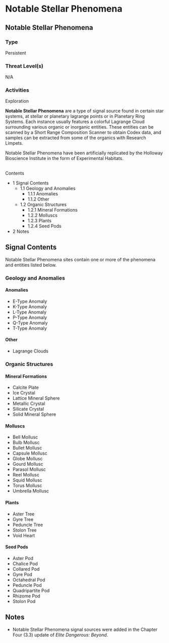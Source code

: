 # Notable Stellar Phenomena
## Notable Stellar Phenomena

		

### Type

Persistent

### Threat Level(s)

N/A

### Activities

Exploration

**Notable Stellar Phenomena** are a type of signal source found in certain star systems, at stellar or planetary lagrange points or in Planetary Ring Systems. Each instance usually features a colorful Lagrange Cloud surrounding various organic or inorganic entities. These entities can be scanned by a Short Range Composition Scanner to obtain Codex data, and samples can be extracted from some of the organics with Research Limpets.

Notable Stellar Phenomena have been artificially replicated by the Holloway Bioscience Institute in the form of Experimental Habitats.

## 

Contents

- 1 Signal Contents
    - 1.1 Geology and Anomalies
        - 1.1.1 Anomalies
        - 1.1.2 Other
    - 1.2 Organic Structures
        - 1.2.1 Mineral Formations
        - 1.2.2 Molluscs
        - 1.2.3 Plants
        - 1.2.4 Seed Pods
- 2 Notes

## Signal Contents

Notable Stellar Phenomena sites contain one or more of the phenomena and entities listed below.

### Geology and Anomalies

#### Anomalies

- E-Type Anomaly
- K-Type Anomaly
- L-Type Anomaly
- P-Type Anomaly
- Q-Type Anomaly
- T-Type Anomaly

#### Other

- Lagrange Clouds

### Organic Structures

#### Mineral Formations

- Calcite Plate
- Ice Crystal
- Lattice Mineral Sphere
- Metallic Crystal
- Silicate Crystal
- Solid Mineral Sphere

#### Molluscs

- Bell Mollusc
- Bulb Mollusc
- Bullet Mollusc
- Capsule Mollusc
- Globe Mollusc
- Gourd Mollusc
- Parasol Mollusc
- Reel Mollusc
- Squid Mollusc
- Torus Mollusc
- Umbrella Mollusc

#### Plants

- Aster Tree
- Gyre Tree
- Peduncle Tree
- Stolon Tree
- Void Heart

#### Seed Pods

- Aster Pod
- Chalice Pod
- Collared Pod
- Gyre Pod
- Octahedral Pod
- Peduncle Pod
- Quadripartite Pod
- Rhizome Pod
- Stolon Pod

## Notes

- Notable Stellar Phenomena signal sources were added in the Chapter Four (3.3) update of *Elite Dangerous: Beyond*.